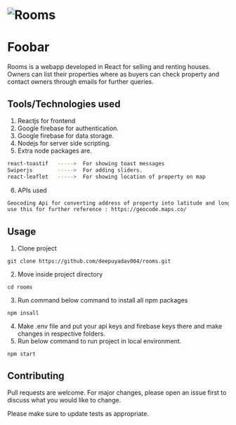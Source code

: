 # ![Rooms](https://github.com/deepuyadav004/rooms/assets/77964981/85a05592-0556-45d8-ba2a-f0c7a4db15f4)

# Foobar

Rooms is a webapp developed in React for selling and renting houses. Owners can list their properties where as buyers can check property and contact owners through emails for further queries.

## Tools/Technologies used

1. Reactjs for frontend
2. Google firebase for authentication.
3. Google firebase for data storage.
4. Nodejs for server side scripting.
5. Extra node packages are.

```bash
react-toastif   ----->  For showing toast messages
Swiperjs        ----->  For adding sliders.
react-leaflet   ----->  For showing location of property on map
```

6. APIs used
```bash
Geocoding Api for converting address of property into latitude and longitude
use this for further reference : https://geocode.maps.co/
```

## Usage

1. Clone project
```
git clone https://github.com/deepuyadav004/rooms.git
```

2. Move inside project directory
```
cd rooms
```
3. Run command below command to install all npm packages
```
npm insall
```
4. Make .env file and put your api keys and firebase keys there and make changes in respective folders.
5. Run below command to run project in local environment.
```
npm start
```

## Contributing

Pull requests are welcome. For major changes, please open an issue first
to discuss what you would like to change.

Please make sure to update tests as appropriate.
